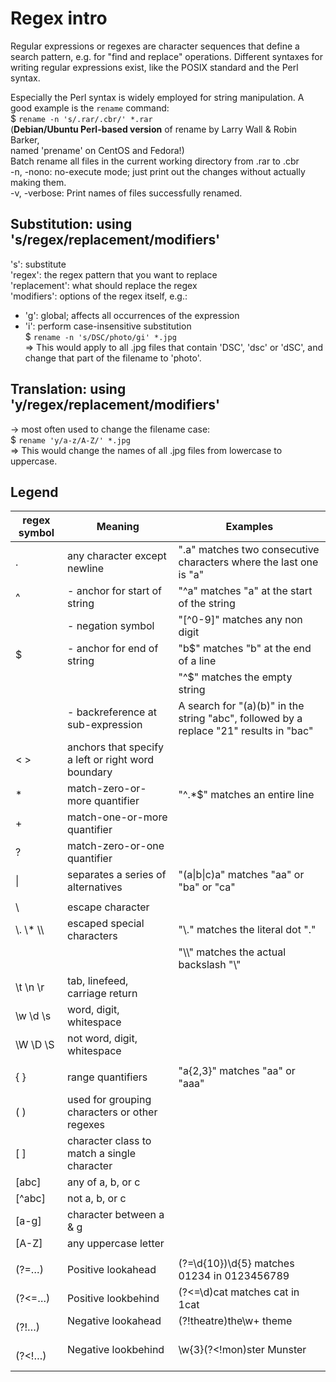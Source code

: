 # Regex intro
Regular expressions or regexes are character sequences that define a search pattern, e.g. for "find and replace" operations.
Different syntaxes for writing regular expressions exist, like the POSIX standard and the Perl syntax.   

Especially the Perl syntax is widely employed for string manipulation. A good example is the `rename` command:   
$ `rename -n 's/.rar/.cbr/' *.rar`  
(**Debian/Ubuntu Perl-based version** of rename by Larry Wall & Robin Barker,  
named 'prename' on CentOS and Fedora!)  
Batch rename all files in the current working directory from .rar to .cbr  
-n, -nono: no-execute mode; just print out the changes without actually making them.  
-v, -verbose: Print names of files successfully renamed.  


## Substitution: using 's/regex/replacement/modifiers'  
's': substitute  
'regex': the regex pattern that you want to replace  
'replacement': what should replace the regex  
'modifiers': options of the regex itself, e.g.:  
  - 'g': global; affects all occurrences of the expression  
  - 'i': perform case-insensitive substitution  
$ `rename -n 's/DSC/photo/gi' *.jpg`   
=> This would apply to all .jpg files that contain 'DSC', 'dsc' or 'dSC',
and change that part of the filename to 'photo'.  

## Translation: using 'y/regex/replacement/modifiers'
-> most often used to change the filename case:  
$ `rename 'y/a-z/A-Z/' *.jpg`  
=> This would change the names of all .jpg files from lowercase to uppercase.  

## Legend

| regex symbol |        Meaning                 |             Examples                         |
|--------------|--------------------------------|----------------------------------------------|
|  .           | any character except newline   | ".a" matches two consecutive characters where the last one is "a" |
|  ^           | - anchor for start of string   | "^a" matches "a" at the start of the string  |
|              | - negation symbol              | "[^0-9]" matches any non digit               |
|  $           | - anchor for end of string     | "b$" matches "b" at the end of a line        |
|              |                                | "^$" matches the empty string                |
|              | - backreference at sub-expression | A search for "(a)(b)" in the string "abc", followed by a replace "$2$1" results in "bac" |
|  < >         | anchors that specify a left or right word boundary |                          |
|  *           | match-zero-or-more quantifier  | "^.*$" matches an entire line                |
|  +           | match-one-or-more quantifier   |                                              |
|  ?           | match-zero-or-one quantifier   |                                              |
|  \|          | separates a series of alternatives | "(a\|b\|c)a" matches "aa" or "ba" or "ca"  |
|                                                                                              |
|  \           | escape character               |                                              |
|  \\. \\* \\\ | escaped special characters     | "\\." matches the literal dot "."            |
|              |                                | "\\\\" matches the actual backslash "\\"     |
|  \t \n \r    | tab, linefeed, carriage return |
|  \w \d \s    | word, digit, whitespace        |
|  \W \D \S    | not word, digit, whitespace    |	
|                                                                                              |
|  { }         | range quantifiers              | "a{2,3}" matches "aa" or "aaa"               |
|  ( )         | used for grouping characters or other regexes |                               |
|  [ ]         | character class to match a single character |                                 |
|  [abc]	     | any of a, b, or c              |
|  [^abc]      | not a, b, or c                 |
|  [a-g]	     | character between a & g        |
|  [A-Z]	     | any uppercase letter           |
|                                                                                              |
|  (?=…)       | Positive lookahead	            | (?=\d{10})\d{5} matches	01234 in 0123456789  |
|  (?<=…)      | Positive lookbehind	          | (?<=\d)cat matches	cat in 1cat              |
|  (?!…)       | Negative lookahead             |	(?!theatre)the\w+	theme                      |
|  (?<!…)      | Negative lookbehind            |	\w{3}(?<!mon)ster	Munster                    |
